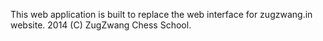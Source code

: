 This web application is built to replace the web interface for zugzwang.in website.
2014 (C) ZugZwang Chess School.

